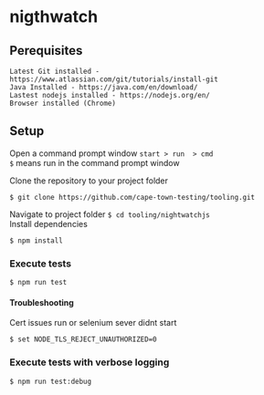 # nigthwatch

## Perequisites
```
Latest Git installed - https://www.atlassian.com/git/tutorials/install-git
Java Installed - https://java.com/en/download/
Lastest nodejs installed - https://nodejs.org/en/
Browser installed (Chrome)
```

## Setup
Open a command prompt window `start > run  > cmd` <br />
`$` means run in the command prompt window

Clone the repository to your project folder 
```
$ git clone https://github.com/cape-town-testing/tooling.git
```
Navigate to project folder `$ cd tooling/nightwatchjs` <br />
Install dependencies
```
$ npm install
```

### Execute tests
```
$ npm run test
```

#### Troubleshooting
Cert issues run or selenium sever didnt start
```
$ set NODE_TLS_REJECT_UNAUTHORIZED=0
```

### Execute tests with verbose logging
```
$ npm run test:debug
```